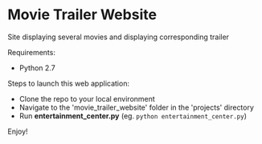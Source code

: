 # Movie Trailer Website

Site displaying several movies and displaying corresponding trailer

Requirements:
* Python 2.7

Steps to launch this web application:
*  Clone the repo to your local environment
*  Navigate to the 'movie_trailer_website' folder in the 'projects' directory
*  Run **entertainment_center.py** (eg. `python entertainment_center.py`)

Enjoy!
